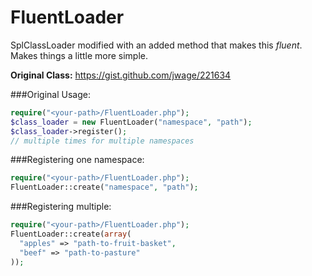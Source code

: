 FluentLoader
============

SplClassLoader modified with an added method that makes this _fluent_. Makes things a little more simple.  

**Original Class:** https://gist.github.com/jwage/221634  

###Original Usage:
```php
require("<your-path>/FluentLoader.php");  
$class_loader = new FluentLoader("namespace", "path");
$class_loader->register();
// multiple times for multiple namespaces
```

###Registering one namespace:
```php
require("<your-path>/FluentLoader.php");  
FluentLoader::create("namespace", "path");
```

###Registering multiple:
```php
require("<your-path>/FluentLoader.php");  
FluentLoader::create(array(
  "apples" => "path-to-fruit-basket",  
  "beef" => "path-to-pasture"
));
```
